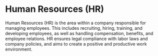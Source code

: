 # Human Resources (HR)

Human Resources (HR) is the area within a company responsible for managing employees. This includes recruiting, hiring, training, and developing employees, as well as handling compensation, benefits, and employee relations. HR ensures legal compliance with labor laws and company policies, and aims to create a positive and productive work environment.